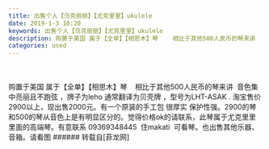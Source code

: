 ```yaml
---
title: 出售个人【乌克丽丽】【尤克里里】ukulele
date: 2019-1-3 10:20
keywords: 出售个人【乌克丽丽】【尤克里里】ukulele
description: 购置于美国 属于【全单】【相思木】琴    相比于其他500人民币的琴来讲  音色集中亮丽且不跑弦 ，牌子为leho 通常翻译为贝壳牌 ，型号为LHT-ASAK . 淘宝售价2900以上，现出售2000元。有一个原装的手工包 很厚实 保护性强。2900的琴和500的琴从音色上是有明显区分的。觉得价格ok的请联系，此琴属于尤克里里里面的高端琴。有意联系 09369348445  住makati  可看琴。也出售其他乐器、音箱。请看图
categories: used
---
```

<td class="t_f" id="postmessage_2606786">

<br/>
<br/>
购置于美国 属于【全单】【相思木】琴    相比于其他500人民币的琴来讲  音色集中亮丽且不跑弦 ，牌子为leho 通常翻译为贝壳牌 ，型号为LHT-ASAK . 淘宝售价2900以上，现出售2000元。有一个原装的手工包 很厚实 保护性强。2900的琴和500的琴从音色上是有明显区分的。觉得价格ok的请联系，此琴属于尤克里里里面的高端琴。有意联系 09369348445  住makati  可看琴。也出售其他乐器、音箱。请看图</td>
###### 转载自[菲龙网]